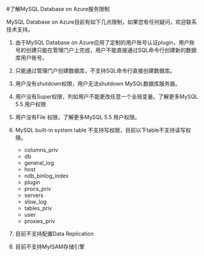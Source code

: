 <properties linkid="" urlDisplayName="" pageTitle="了解MySQL Database on Azure服务限制- Azure 微软云" metaKeywords="Azure 云,技术文档,文档与资源,MySQL,数据库,服务限制" description="帮助您了解目前MySQL Database on Azure 公共预览版期间的服务限制。如果您对某些操作存有疑问,欢迎联系技术支持。" metaCanonical="" services="MySQL" documentationCenter="Services" title="" authors="" solutions="" manager="" editor="" />

<tags ms.service="mysql" ms.date="" wacn.date="04/29/2015"/>

#了解MySQL Database on Azure服务限制
MySQL Database on Azure目前有如下几点限制，如果您有任何疑问，欢迎联系技术支持。
1.	由于MySQL Database on Azure应用了定制的用户账号认证plugin，用户账号的创建只能在管理门户上完成，用户不能直接通过SQL命令行创建新的数据库用户账号。2.	只能通过管理门户创建数据库，不支持SQL命令行直接创建数据库。 3.	用户没有shutdown权限，用户无法shutdown MySQL数据库服务器。4.	用户没有Super权限，列如用户不能更改任意一个全局变量。了解更多MySQL 5.5 用户权限5.	用户没有File 权限，了解更多MySQL 5.5 用户权限。6.	MySQL built-in system table 不支持写权限，目前以下table不支持读写权限。
	* columns_priv
	* db
	* general_log
	* host
	* ndb_binlog_index
	* plugin
	* procs_priv
	* servers
	* slow_log
	* tables_priv
	* user
	* proxies_priv7.	目前不支持配置Data Replication8.	目前不支持MyISAM存储引擎